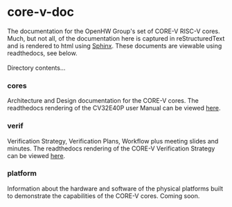 # core-v-doc
The documentation for the OpenHW Group's set of CORE-V RISC-V cores.  Much, but not all, of the documentation
here is captured in reStructuredText and is rendered to html using
[Sphinx](https://docs.readthedocs.io/en/stable/intro/getting-started-with-sphinx.html).
These documents are viewable using readthedocs, see below.
<br><br>
Directory contents...
### cores
Architecture and Design documentation for the CORE-V cores. The readthedocs
rendering of the CV32E40P user Manual can be viewed [here](https://core-v-docs-verif-strat.readthedocs.io/projects/cv32e40p_um/en/latest/).

### verif
Verification Strategy, Verification Plans, Workflow plus meeting slides and minutes.  The
readthedocs rendering of the CORE-V Verification Strategy can be viewed [here](https://core-v-docs-verif-strat.readthedocs.io/en/latest/).

### platform
Information about the hardware and software of the physical platforms built to demonstrate
the capabilities of the CORE-V cores.  Coming soon.
